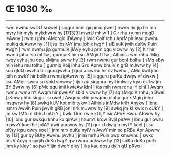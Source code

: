 # Œ 1030 ‰
---
rwm nwmu swDU srxweI ] siqgur bcnI giq imiq pweI ] nwnk hir jip
hir mn myry hir myly mylxhwrw hy ]17]3]9] mwrU mhlw 1 ] Gir rhu ry
mn mugD ieAwny ] rwmu jphu AMqrgiq iDAwny ] lwlc Coif rchu
AprMpir ieau pwvhu mukiq duAwrw hy ]1] ijsu ibsirAY jmu johix lwgY ]
siB suK jwih duKw Puin AwgY ] rwm nwmu jip gurmuiK jIAVy eyhu prm qqu
vIcwrw hy ]2] hir hir nwmu jphu rsu mITw ] gurmuiK hir rsu AMqir fITw
] Aihinis rwm rhhu rMig rwqy eyhu jpu qpu sMjmu swrw hy ]3] rwm nwmu
gur bcnI bolhu ] sMq sBw mih iehu rsu tolhu ] gurmiq Koij lhhu Gru
Apnw bhuiV n grB mJwrw hy ]4] scu qIriQ nwvhu hir gux gwvhu ] qqu
vIcwrhu hir ilv lwvhu ] AMq kwil jmu joih n swkY hir bolhu rwmu
ipAwrw hy ]5] siqguru purKu dwqw vf dwxw ] ijsu AMqir swcu su sbid
smwxw ] ijs kau siqguru myil imlwey iqsu cUkw jm BY Bwrw hy ]6] pMc
qqu imil kwieAw kInI ] iqs mih rwm rqnu lY cInI ] Awqm rwmu rwmu hY
Awqm hir pweIAY sbid vIcwrw hy ]7] sq sMqoiK rhhu jn BweI ] iKmw
ghhu siqgur srxweI ] Awqmu cIin prwqmu cInhu gur sMgiq iehu insqwrw
hy ]8] swkq kUV kpt mih tykw ] Aihinis inMdw krih Anykw ] ibnu
ismrn Awvih Puin jwvih gRB jonI nrk mJwrw hy ]9] swkq jm kI kwix
n cUkY ] jm kw fMfu n kbhU mUkY ] bwkI Drm rwie kI lIjY isir APirE
Bwru APwrw hy ]10] ibnu gur swkqu khhu ko qirAw ] haumY krqw Bvjil
pirAw ] ibnu gur pwru n pwvY koeI hir jpIAY pwir auqwrw hy ]11] gur
kI dwiq n mytY koeI ] ijsu bKsy iqsu qwry soeI ] jnm mrx duKu nyiV n
AwvY min so pRBu Apr Apwrw hy ]12] gur qy BUly Awvhu jwvhu ] jnim
mrhu Puin pwp kmwvhu ] swkq mUV Acyq n cyqih duKu lwgY qw rwmu pukwrw
hy ]13] suKu duKu purb jnm ky kIey ] so jwxY ijin dwqY dIey ] iks kau
dosu dyih qU pRwxI
####
